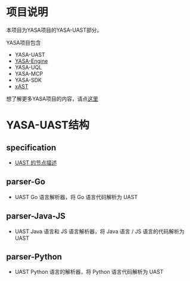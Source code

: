 # 项目说明

本项目为YASA项目的YASA-UAST部分。

YASA项目包含

- YASA-UAST
- [YASA-Engine](https://github.com/antgroup/YASA-Engine)
- YASA-UQL
- YASA-MCP
- YASA-SDK
- [xAST](https://github.com/alipay/ant-application-security-testing-benchmark)

想了解更多YASA项目的内容，请点[这里](https://www.yuque.com/u22090306/bebf6g)

# YASA-UAST结构

## specification
- [UAST 的节点描述](https://github.com/antgroup/YASA-UAST/blob/main/specification/specification.md)

## parser-Go
- UAST Go 语言解析器，将 Go 语言代码解析为 UAST

## parser-Java-JS
- UAST Java 语言和 JS 语言解析器，将 Java 语言 / JS 语言的代码解析为 UAST

## parser-Python
- UAST Python 语言的解析器，将 Python 语言代码解析为 UAST
